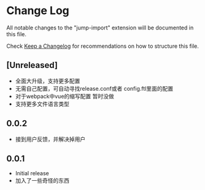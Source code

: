 # Change Log

All notable changes to the "jump-import" extension will be documented in this file.

Check [Keep a Changelog](http://keepachangelog.com/) for recommendations on how to structure this file.

## [Unreleased]

- 全面大升级，支持更多配置
- 无需自己配置，可自动寻找release.conf或者 config.ftl里面的配置
- 对于webpack中vue的缩写配置 暂时没做
- 支持更多文件语言类型


## 0.0.2
- 接到用户反馈，并解决掉用户

## 0.0.1
- Initial release
- 加入了一些奇怪的东西